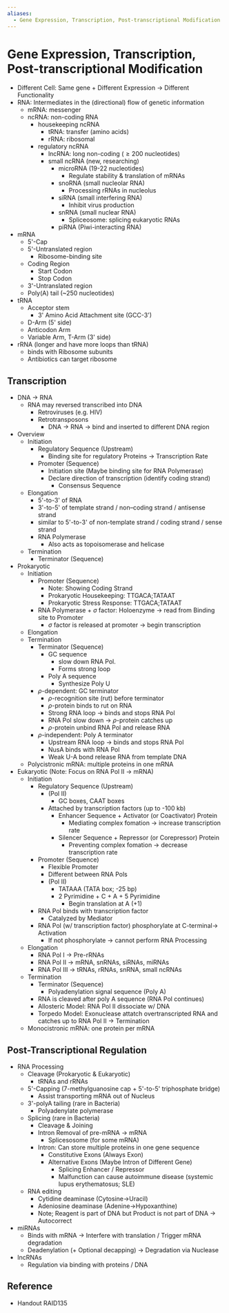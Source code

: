 ```yaml
---
aliases:
  - Gene Expression, Transcription, Post-transcriptional Modification
---
```


# Gene Expression, Transcription, Post-transcriptional Modification

- Different Cell: Same gene + Different Expression → Different Functionality
- RNA: Intermediates in the (directional) flow of genetic information
  - mRNA: messenger
  - ncRNA: non-coding RNA
    - housekeeping ncRNA
      - tRNA: transfer (amino acids)
      - rRNA: ribosomal
    - regulatory ncRNA
      - lncRNA: long non-coding ($\ge 200$ nucleotides)
      - small ncRNA (new, researching)
        - microRNA (19-22 nucleotides)
          - Regulate stability & translation of mRNAs
        - snoRNA (small nucleolar RNA)
          - Processing rRNAs in nucleolus
        - siRNA (small interfering RNA)
          - Inhibit virus production
        - snRNA (small nuclear RNA)
          - Spliceosome: splicing eukaryotic RNAs
        - piRNA (Piwi-interacting RNA)
- mRNA
  - 5'-Cap
  - 5'-Untranslated region
    - Ribosome-binding site
  - Coding Region
    - Start Codon
    - Stop Codon
  - 3'-Untranslated region
  - Poly(A) tail (~250 nucleotides)
- tRNA
  - Acceptor stem
    - 3' Amino Acid Attachment site (GCC-3')
  - D-Arm (5' side)
  - Anticodon Arm
  - Variable Arm, T-Arm (3' side)
- rRNA (longer and have more loops than tRNA)
  - binds with Ribosome subunits
  - Antibiotics can target ribosome

## Transcription

- DNA → RNA
  - RNA may reversed transcribed into DNA
    - Retroviruses (e.g. HIV)
    - Retrotransposons
      - DNA → RNA → bind and inserted to different DNA region
- Overview
  - Initiation
    - Regulatory Sequence (Upstream)
      - Binding site for regulatory Proteins → Transcription Rate
    - Promoter (Sequence)
      - Initiation site (Maybe binding site for RNA Polymerase)
      - Declare direction of transcription (identify coding strand)
        - Consensus Sequence
  - Elongation
    - 5'-to-3' of RNA
    - 3'-to-5' of template strand / non–coding strand / antisense strand
    - similar to 5'-to-3' of non-template strand / coding strand / sense strand
    - RNA Polymerase
      - Also acts as topoisomerase and helicase
  - Termination
    - Terminator (Sequence)
- Prokaryotic
  - Initiation
    - Promoter (Sequence)
      - Note: Showing Coding Strand
      - Prokaryotic Housekeeping: TTGACA;TATAAT
      - Prokaryotic Stress Response: TTGACA;TATAAT
    - RNA Polymerase + $\sigma$ factor: Holoenzyme → read from Binding site to Promoter
      - $\sigma$ factor is released at promoter → begin transcription
  - Elongation
  - Termination
    - Terminator (Sequence)
      - GC sequence
        - slow down RNA Pol.
        - Forms strong loop
      - Poly A sequence
        - Synthesize Poly U
    - $\rho$-dependent: GC terminator
      - $\rho$-recognition site (rut) before terminator
      - $\rho$-protein binds to rut on RNA
      - Strong RNA loop → binds and stops RNA Pol
      - RNA Pol slow down → $\rho$-protein catches up
      - $\rho$-protein unbind RNA Pol and release RNA
    - $\rho$-independent: Poly A terminator
      - Upstream RNA loop → binds and stops RNA Pol
      - NusA binds with RNA Pol
      - Weak U-A bond release RNA from template DNA
  - Polycistronic mRNA: multiple proteins in one mRNA
- Eukaryotic (Note: Focus on RNA Pol II → mRNA)
  - Initiation
    - Regulatory Sequence (Upstream)
      - (Pol II)
        - GC boxes, CAAT boxes
      - Attached by transcription factors (up to -100 kb)
        - Enhancer Sequence + Activator (or Coactivator) Protein
          - Mediating complex fomation → increase transcription rate
        - Silencer Sequence + Repressor (or Corepressor) Protein
          - Preventing complex fomation → decrease transcription rate
    - Promoter (Sequence)
      - Flexible Promoter
      - Different between RNA Pols
      - (Pol II)
        - TATAAA (TATA box; -25 bp)
        - 2 Pyrimidine + C + A + 5 Pyrimidine
          - Begin translation at A (+1)
    - RNA Pol binds with transcription factor
      - Catalyzed by Mediator
    - RNA Pol (w/ transcription factor) phosphorylate at C-terminal→ Activation
      - If not phosphorylate → cannot perform RNA Processing
  - Elongation
    - RNA Pol I → Pre-rRNAs
    - RNA Pol II → mRNA, snRNAs, siRNAs, miRNAs
    - RNA Pol III → tRNAs, rRNAs, snRNA, small ncRNAs
  - Termination
    - Terminator (Sequence)
      - Polyadenylation signal sequence (Poly A)
    - RNA is cleaved after poly A sequence (RNA Pol continues)
    - Allosteric Model: RNA Pol II dissociate w/ DNA
    - Torpedo Model: Exonuclease attatch overtranscripted RNA and catches up to RNA Pol II → Termination
  - Monocistronic mRNA: one protein per mRNA

## Post-Transcriptional Regulation

- RNA Processing
  - Cleavage (Prokaryotic & Eukaryotic)
    - tRNAs and rRNAs
  - 5'-Capping (7-methylguanosine cap + 5'-to-5' triphosphate bridge)
    - Assist transporting mRNA out of Nucleus
  - 3'-polyA tailing (rare in Bacteria)
    - Polyadenylate polymerase
  - Splicing (rare in Bacteria)
    - Cleavage & Joining
    - Intron Removal of pre-mRNA → mRNA
      - Splicesosome (for some mRNA)
    - Intron: Can store multiple proteins in one gene sequence
      - Constitutive Exons (Always Exon)
      - Alternative Exons (Maybe Intron of Different Gene)
        - Splicing Enhancer / Repressor
        - Malfunction can cause autoimmune disease (systemic lupus erythematosus; SLE)
  - RNA editing
    - Cytidine deaminase (Cytosine→Uracil)
    - Adeniosine deaminase (Adenine→Hypoxanthine)
    - Note; Reagent is part of DNA but Product is not part of DNA → Autocorrect
- miRNAs
  - Binds with mRNA → Interfere with translation / Trigger mRNA degradation
  - Deadenylation (+ Optional decapping) → Degradation via Nuclease
- lncRNAs
  - Regulation via binding with proteins / DNA

## Reference

- Handout RAID135
